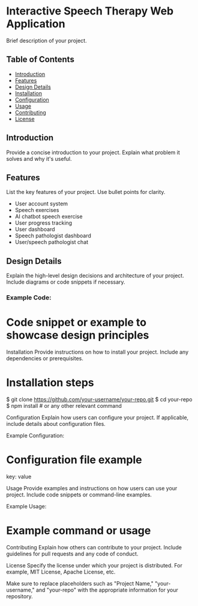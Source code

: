# Interactive Speech Therapy Web Application

Brief description of your project.

## Table of Contents
- [Introduction](#introduction)
- [Features](#features)
- [Design Details](#design-details)
- [Installation](#installation)
- [Configuration](#configuration)
- [Usage](#usage)
- [Contributing](#contributing)
- [License](#license)

## Introduction

Provide a concise introduction to your project. Explain what problem it solves and why it's useful.

## Features

List the key features of your project. Use bullet points for clarity.

- User account system
- Speech exercises
- AI chatbot speech exercise
- User progress tracking
- User dashboard
- Speech pathologist dashboard
- User/speech pathologist chat

## Design Details

Explain the high-level design decisions and architecture of your project. Include diagrams or code snippets if necessary.

### Example Code:

# Code snippet or example to showcase design principles

Installation
Provide instructions on how to install your project. Include any dependencies or prerequisites.

# Installation steps
$ git clone https://github.com/your-username/your-repo.git
$ cd your-repo
$ npm install  # or any other relevant command

Configuration
Explain how users can configure your project. If applicable, include details about configuration files.

Example Configuration:
# Configuration file example
key: value

Usage
Provide examples and instructions on how users can use your project. Include code snippets or command-line examples.

Example Usage:
# Example command or usage

Contributing
Explain how others can contribute to your project. Include guidelines for pull requests and any code of conduct.

License
Specify the license under which your project is distributed. For example, MIT License, Apache License, etc.


Make sure to replace placeholders such as "Project Name," "your-username," and "your-repo" with the appropriate information for your repository.
